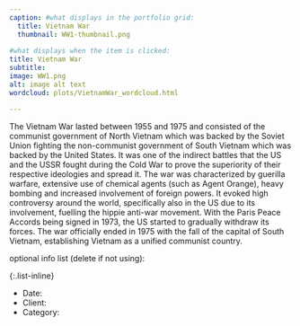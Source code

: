 ```yaml
---
caption: #what displays in the portfolio grid:
  title: Vietnam War
  thumbnail: WW1-thumbnail.png
  
#what displays when the item is clicked:
title: Vietnam War
subtitle: 
image: WW1.png
alt: image alt text
wordcloud: plots/VietnamWar_wordcloud.html

---
```

The Vietnam War lasted between 1955 and 1975 and consisted of the communist government of North Vietnam which was backed by the Soviet Union fighting the non-communist government of South Vietnam which was backed by the United States. It was one of the indirect battles that the US and the USSR fought during the Cold War to prove the superiority of their respective ideologies and spread it. 
The war was characterized by guerilla warfare, extensive use of chemical agents (such as Agent Orange), heavy bombing and increased involvement of foreign powers. It evoked high controversy around the world, specifically also in the US due to its involvement, fuelling the hippie anti-war movement. 
With the Paris Peace Accords being signed in 1973, the US started to gradually withdraw its forces. The war officially ended in 1975 with the fall of the capital of South Vietnam, establishing Vietnam as a unified communist country.

optional info list (delete if not using):

{:.list-inline} 
- Date: 
- Client: 
- Category: 
